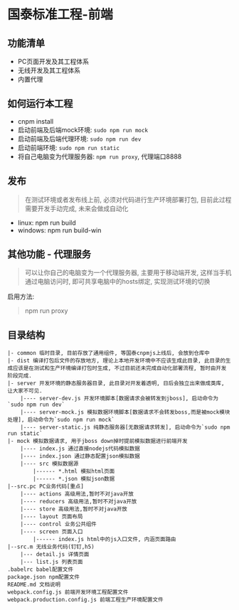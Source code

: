 # 国泰标准工程-前端

## 功能清单

- PC页面开发及其工程体系
- 无线开发及其工程体系
- 内置代理


## 如何运行本工程

* cnpm install
* 启动前端及后端mock环境: `sudo npm run mock`
* 启动前端及后端代理环境: `sudo npm run dev`
* 启动前端环境: `sudo npm run static`
* 将自己电脑变为代理服务器: `npm run proxy`, 代理端口8888

## 发布

> 在测试环境或者发布线上前, 必须对代码进行生产环境部署打包, 目前此过程需要开发手动完成, 未来会做成自动化

* linux: npm run build
* windows: npm run build-win

## 其他功能 - 代理服务

> 可以让你自己的电脑变为一个代理服务器, 主要用于移动端开发, 这样当手机通过电脑访问时, 即可共享电脑中的hosts绑定, 实现测试环境的切换

启用方法:

> npm run proxy


## 目录结构

```
|- common 临时目录, 目前存放了通用组件, 等国泰cnpmjs上线后, 会放到仓库中
|- dist 编译打包后文件的存放地方, 理论上本地开发环境中不应该生成此目录, 此目录的生成应该是在测试和生产环境编译打包时生成, 不过目前还未完成自动化部署流程, 暂时由开发阶段完成.
|- server 开发环境的静态服务器目录, 此目录对开发着透明, 日后会独立出来做成类库, 让大家不可见.
    |---- server-dev.js 开发环境脚本[数据请求会被转发到jboss], 启动命令为`sudo npm run dev`
    |---- server-mock.js 模拟数据环境脚本[数据请求不会转发boss,而是被mock模块处理], 启动命令为`sudo npm run mock`
    |---- server-static.js 纯静态服务器[无数据请求转发], 启动命令为`sudo npm run static`
|- mock 模拟数据请求, 用于jboss down掉时提前模拟数据进行前端开发
    |---- index.js 通过直接nodejs代码模拟数据
    |---- index.json 通过静态配置json模拟数据
    |---- src 模拟数据源
        |------ *.html 模拟html页面
        |------ *.json 模拟json数据
|--src.pc PC业务代码[重点]
    |---- actions 高级用法,暂时不对java开放
    |---- reducers 高级用法,暂时不对java开放
    |---- store 高级用法,暂时不对java开放
    |---- layout 页面布局
    |---- control 业务公共组件
    |---- screen 页面入口
        |------ index.js html中的js入口文件, 内涵页面路由
|--src.m 无线业务代码(钉钉,h5)
    |--- detail.js 详情页面
    |--- list.js 列表页面
.babelrc babel配置文件
package.json npm配置文件
README.md 文档说明
webpack.config.js 前端开发环境工程配置文件
webpack.production.config.js 前端工程生产环境配置文件
```

